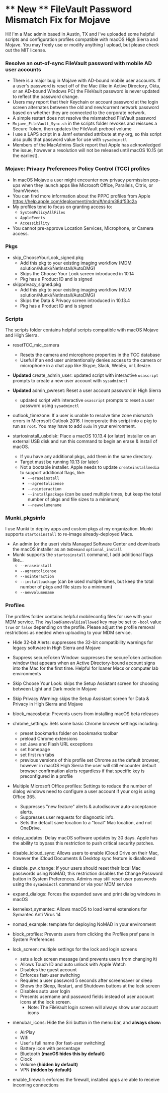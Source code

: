 # ** New ** FileVault Password Mismatch Fix for Mojave
Hi! I'm a Mac admin based in Austin, TX and I've uploaded some helpful scripts and configuration profiles compatible with macOS High Sierra and Mojave. You may freely use or modify anything I upload, but please check out the MIT license.

### Resolve an out-of-sync FileVault password with mobile AD user accounts
* There is a major bug in Mojave with AD-bound mobile user accounts. If a user's password is reset off of the Mac (like in Active Directory, Okta, or an AD-bound Windows PC) the FileVault password is never updated to reflect the password change.
* Users may report that their Keychain or account password at the login screen alternates between the old and new/current network password based on whether they are connected to the corporate network.
* A simple restart does not resolve the mismatched FileVault password
* `Mojave_FileVault_Sync.sh` in the scripts folder revokes and reissues a Secure Token, then updates the FileVault preboot volume
* I use a LAPS script in a Jamf extended attribute at my org, so this script also pulls that password value for use with `sysadminctl`
* Members of the MacAdmins Slack report that Apple has acknowledged the issue, however a resolution will not be released until macOS 10.15 (at the earliest).

### Mojave: Privacy Preferences Policy Control (TCC) profiles

* In macOS Mojave a user might encounter new privacy permission pop-ups when they launch apps like Microsoft Office, Parallels, Citrix, or TeamViewer. 
* You can find more information about the PPPC profiles from Apple <https://help.apple.com/deployment/mdm/#/mdm38df53c2a> 
* My profiles tend to focus on granting access to:
  * `SystemPolicyAllFiles`
  * `AppleEvents`
  * `Accessibility`
* You cannot pre-approve Location Services, Microphone, or Camera access.

### Pkgs

* skip_ChooseYourLook_signed.pkg
  * Add this pkg to your existing imaging workflow (MDM solution/Munki/NetInstall/AutoDMG)
  * Skips the Choose Your Look screen introduced in 10.14
  * Pkg has a Product ID and is signed
* skipprivacy_signed.pkg
  * Add this pkg to your existing imaging workflow (MDM solution/Munki/NetInstall/AutoDMG)
  * Skips the Data & Privacy screen introduced in 10.13.4
  * Pkg has a Product ID and is signed

### Scripts

The scripts folder contains helpful scripts compatible with macOS Mojave and High Sierra.

* resetTCC_mic_camera
  * Resets the camera and microphone properties in the TCC database
  * Useful if an end user unintentionally denies access to the camera or microphone in a chat app like Skype, Slack, WebEx, or Lifesize.

* **Updated** create_admin_user: updated script with interactive `osascript` prompts to create a new user account with `sysadminctl`

* **Updated** admin_pwreset: Reset a user account password in High Sierra
  * updated script with interactive `osascript` prompts to reset a user password using `sysadminctl`

* outlook_timezone: If a user is unable to resolve time zone mismatch errors in Microsoft Outlook 2016. I incorporate this script into a pkg to run as `root`. You may have to add `sudo` in your environment.

* startosinstall_usbdisk: Place a macOS 10.13.4 (or later) installer on an external USB disk and run this command to begin an erase & install of macOS. 
  * If you have any additional pkgs, add them in the same directory. 
  * Target must be running 10.13 (or later)
  * Not a bootable installer. Apple needs to update `createinstallmedia` to support additional flags, like:
    * `--eraseinstall`
    * `--agreetolicense`
    * `--nointeraction`
    * `--installpackage` (can be used multiple times, but keep the total number of pkgs and file sizes to a minimum)
    * `--newvolumename`

### Munki_pkgsinfo

I use Munki to deploy apps and custom pkgs at my organization. Munki supports `startosinstall` to re-image already-deployed Macs.

* An admin (or the user) visits Managed Software Center and downloads the macOS installer as an `OnDemand` `optional_install`
* Munki supports the `startosinstall` command, I add additional flags like...
  * `--eraseinstall`
  * `--agreetolicense`
  * `--nointeraction`
  * `--installpackage` (can be used multiple times, but keep the total number of pkgs and file sizes to a minimum)
  * `--newvolumename`

### Profiles

The profiles folder contains helpful mobileconfig files for use with your MDM service. The `PayloadRemovalDisallowed` key may be set to `-bool` value `true` or `false` depending on the profile. Please adjust the profile removal restrictions as needed when uploading to your MDM service.

* Hide 32-bit Alerts: suppresses the 32-bit compatibility warnings for legacy software in High Sierra and Mojave

* Suppress secureToken Window: suppresses the secureToken activation window that appears when an Active Directory-bound account signs into the Mac for the first time. Helpful for loaner Macs or computer lab environments

* Skip Choose Your Look: skips the Setup Assistant screen for choosing between Light and Dark mode in Mojave

* Skip Privacy Warning: skips the Setup Assistant screen for Data & Privacy in High Sierra and Mojave

* block_macosbeta: Prevents users from installing macOS beta releases

* chrome_settings: Sets some basic Chrome browser settings including:
  * preset bookmarks folder on bookmarks toolbar
  * preload Chrome extensions
  * set Java and Flash URL exceptions
  * set homepage
  * set first run tabs
  * previous versions of this profile set Chrome as the default browser, however in macOS High Sierra the user will still encounter default browser confirmation alerts regardless if that specific key is preconfigured in a profile
  
* Multiple Microsoft Office profiles: Settings to reduce the number of dialog windows need to configure a user account if your org is using Office 365. 
  * Suppresses "new feature" alerts & autodiscover auto-acceptance alerts. 
  * Suppresses user requests for diagnostic info. 
  * Sets the default save location to a "local" Mac location, and not OneDrive.  

* delay_updates: Delay macOS software updates by 30 days. Apple has the ability to bypass this restriction to push critical security patches.

* disable_icloud_sync: Allows users to enable iCloud Drive on their Mac, however the iCloud Documents & Desktop sync feature is disallowed

* disable_pw_change: If your users should reset their local Mac passwords using NoMAD, this restriction disables the Change Password button in System Preferences. Admins may still reset user passwords using the `sysadminctl` command or via your MDM service

* expand_dialogs: Forces the expanded save and print dialog windows in macOS

* kernelext_symantec: Allows macOS to load kernel extensions for Symantec Anti Virus 14

* nomad_example: template for deploying NoMAD in your environment

* block_profiles: Prevents users from clicking the Profiles pref pane in System Preferences

* lock_screen: multiple settings for the lock and login screens
  * sets a lock screen message (and prevents users from changing it)
  * Allows Touch ID and auto unlock with Apple Watch
  * Disables the guest account
  * Enforces fast-user switching
  * Requires a user password 5 seconds after screensaver or sleep
  * Shows the Sleep, Restart, and Shutdown buttons at the lock screen
  * Disables auto user login
  * Presents username and password fields instead of user account icons at the lock screen. 
    * Note: The FileVault login screen will always show user account icons
 
 * menubar_icons: Hide the Siri button in the menu bar, and __always show:__
   * AirPlay
   * Wifi
   * User's full name (for fast-user switching)
   * Battery icon with percentage
   * Bluetooth __(macOS hides this by default)__
   * Clock
   * Volume __(hidden by default)__
   * VPN __(hidden by default)__

* enable_firewall: enforces the firewall, installed apps are able to receive incoming connections
